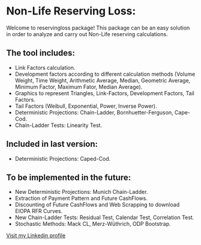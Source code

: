 # Non-Life Reserving Loss:  

Welcome to reservingloss package! This package can be an easy solution in order to analyze and carry out Non-Life reserving calculations. 

## The tool includes: 
  - Link Factors calculation.
  - Development factors according to different calculation methods (Volume Weight, Time Weight, Arithmetic Average, Median, Geometric Average, Minimum Factor, Maximum Fator, Median Average).
  - Graphics to represent Triangles, Link-Factors, Development Factors, Tail Factors.
  - Tail Factors (Weibull, Exponential, Power, Inverse Power).
  - Deterministic Projections: Chain-Ladder, Bornhuetter-Ferguson, Cape-Cod.
  - Chain-Ladder Tests: Linearity Test.

## Included in last version:
  - Deterministic Projections: Caped-Cod.

## To be implemented in the future:
  - New Deterministic Projections: Munich Chain-Ladder.
  - Extraction of Payment Pattern and Future CashFlows.
  - Discounting of Future CashFlows and Web Scrapping to download EIOPA RFR Curves.
  - New Chain-Ladder Tests: Residual Test, Calendar Test, Correlation Test.
  - Stochastic Methods: Mack CL, Merz-Wüthrich, ODP Bootstrap.

[Visit my Linkedin profile](https://es.linkedin.com/in/manuel-fern%C3%A1ndez-clemente-lozano-6a1616b3)
